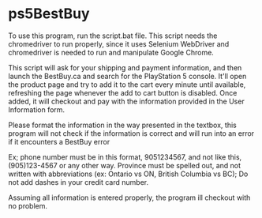 # ps5BestBuy 

To use this program, run the script.bat file. This script needs the chromedriver to run properly, since it uses Selenium WebDriver and chromedriver is needed to run and manipulate Google Chrome.

This script will ask for your shipping and payment information, and then launch the BestBuy.ca and search for the PlayStation 5 console. 
It'll open the product page and try to add it to the cart every minute until available, refreshing the page whenever the add to cart button is disabled. 
Once added, it will checkout and pay with the information provided in the User Information form. 

Please format the information in the way presented in the textbox, this program will not check if the information is correct and will run into an error if it encounters a BestBuy error 

Ex; phone number must be in this format, 9051234567, and not like this, (905)123-4567 or any other way. 
Province must be spelled out, and not written with abbreviations (ex: Ontario vs ON, British Columbia vs BC); 
Do not add dashes in your credit card number. 

Assuming all information is entered properly, the program ill checkout with no problem. 

